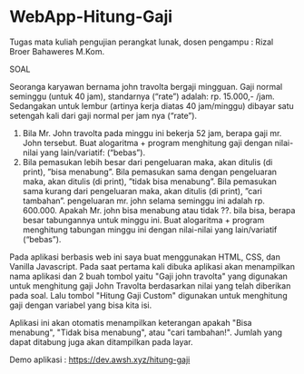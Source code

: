 # WebApp-Hitung-Gaji
Tugas mata kuliah pengujian perangkat lunak, dosen pengampu : Rizal Broer Bahaweres M.Kom.

SOAL

Seoranga karyawan bernama john travolta bergaji mingguan. Gaji normal seminggu (untuk 40 jam), standarnya (“rate”) adalah: rp. 15.000,- /jam. Sedangakan untuk lembur (artinya kerja diatas 40 jam/minggu) dibayar satu setengah kali dari gaji normal per jam nya (“rate”).

1) Bila Mr. John travolta pada minggu ini bekerja 52 jam, berapa gaji mr. John tersebut. Buat alogaritma + program menghitung gaji dengan nilai-nilai yang lain/variatif: (“bebas”).
2) Bila pemasukan lebih besar dari pengeluaran maka, akan ditulis (di print), ”bisa menabung”. Bila pemasukan sama dengan pengeluaran maka, akan ditulis (di print), ”tidak bisa menabung”. Bila pemasukan sama kurang dari pengeluaran maka, akan ditulis (di print), ”cari tambahan”.
pengeluaran mr. john selama seminggu ini adalah rp. 600.000. Apakah Mr. john bisa menabung atau tidak ??. bila bisa, berapa besar tabungannya untuk minggu ini. Buat alogaritma + program menghitung tabungan minggu ini dengan nilai-nilai yang lain/variatif (“bebas”).


Pada aplikasi berbasis web ini saya buat menggunakan HTML, CSS, dan Vanilla Javascript. Pada saat pertama kali dibuka aplikasi akan menampilkan nama aplikasi dan 2 buah tombol yaitu "Gaji john travolta" yang digunakan untuk menghitung gaji John Travolta berdasarkan nilai yang telah diberikan pada soal. Lalu tombol "Hitung Gaji Custom" digunakan untuk menghitung gaji dengan variabel yang bisa kita isi.

Aplikasi ini akan otomatis menampilkan keterangan apakah "Bisa menabung", "Tidak bisa menabung", atau "cari tambahan!". Jumlah yang dapat ditabung juga akan ditampilkan pada layar.

Demo aplikasi : https://dev.awsh.xyz/hitung-gaji
